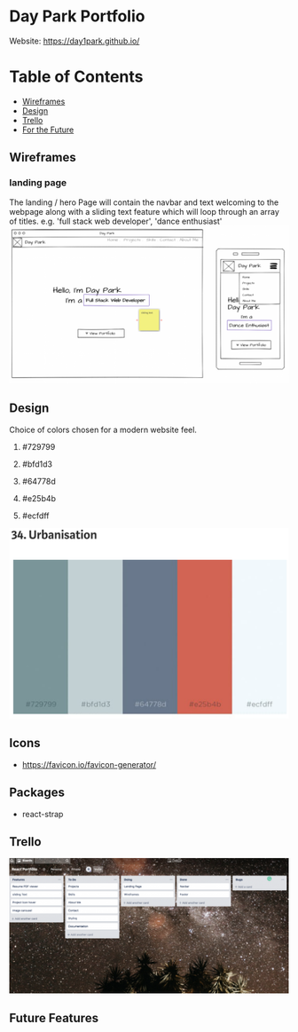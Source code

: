 # Day Park Portfolio

Website: https://day1park.github.io/

# Table of Contents

- [Wireframes](#wireframe)
- [Design](#design)
- [Trello](#trello)
- [For the Future](#future)

## Wireframes <a name="wireframe"></a>

### landing page

The landing / hero Page will contain the navbar and text welcoming to the webpage along with a sliding text feature which will loop through an array of titles. e.g. 'full stack web developer', 'dance enthusiast'
![wf1](public/images/wf1.png)

## Design <a name="design"></a>

Choice of colors chosen for a modern website feel.

1. #729799

2. #bfd1d3

3. #64778d

4. #e25b4b

5. #ecfdff

![color](public/images/color.png)

## Icons

- https://favicon.io/favicon-generator/

  <!-- - devicon ![devicon](public/icons/devicon-plain.svg) -->

## Packages

- react-strap

## Trello

![trello](public/images/trello.png)

## Future Features
